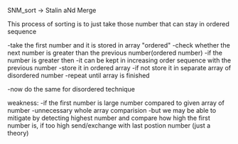 SNM_sort -> Stalin aNd Merge

This process of sorting is to just take those number that can stay in ordered sequence 

-take the first number and it is stored in array "ordered"
    -check whether the next number is greater than the previous number(ordered number)
        -if the number is greater then 
            -it can be kept in increasing order sequence with the previous number
            -store it in ordered array
        -if not store it in separate array of disordered number
    -repeat until array is finished

-now do the same for disordered technique

weakness:
  -if the first number is large number compared to given array of number
      -unnecessary whole array comparision
      -but we may be able to mitigate by detecting highest number 
        and compare how high the first number is, if too high send/exchange with last postion number
        (just a theory)
